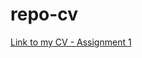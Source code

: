 # repo-cv


[Link to my CV - Assignment 1](https://github.com/apokolokyntosis/repo-cv/blob/master/Cv.md)
